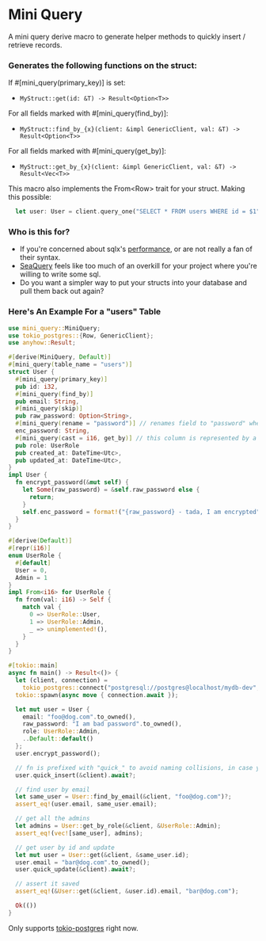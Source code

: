 # Mini Query

A mini query derive macro to generate helper methods to quickly insert / retrieve records.

### Generates the following functions on the struct:

If #[mini_query(primary_key)] is set:

- `MyStruct::get(id: &T) -> Result<Option<T>>`

For all fields marked with #[mini_query(find_by)]:

- `MyStruct::find_by_{x}(client: &impl GenericClient, val: &T) -> Result<Option<T>>`

For all fields marked with #[mini_query(get_by)]:

- `MyStruct::get_by_{x}(client: &impl GenericClient, val: &T) -> Result<Vec<T>>`

This macro also implements the From\<Row> trait for your struct. Making this possible:

```rust
  let user: User = client.query_one("SELECT * FROM users WHERE id = $1", &[&1]).await?.into();
```

### Who is this for?

- If you're concerned about sqlx's [performance](https://github.com/diesel-rs/metrics/), or are not really a fan of their syntax.
- [SeaQuery](https://github.com/SeaQL/sea-query) feels like too much of an overkill for your project where you're willing to write some sql.
- Do you want a simpler way to put your structs into your database and pull them back out again?

### Here's An Example For a "users" Table

```rust
use mini_query::MiniQuery;
use tokio_postgres::{Row, GenericClient};
use anyhow::Result;

#[derive(MiniQuery, Default)]
#[mini_query(table_name = "users")]
struct User {
  #[mini_query(primary_key)]
  pub id: i32,
  #[mini_query(find_by)]
  pub email: String,
  #[mini_query(skip)]
  pub raw_password: Option<String>,
  #[mini_query(rename = "password")] // renames field to "password" when saving
  enc_password: String,
  #[mini_query(cast = i16, get_by)] // this column is represented by a smallint in postgres
  pub role: UserRole
  pub created_at: DateTime<Utc>,
  pub updated_at: DateTime<Utc>,
}
impl User {
  fn encrypt_password(&mut self) {
    let Some(raw_password) = &self.raw_password else {
      return;
    }
    self.enc_password = format!("{raw_password} - tada, I am encrypted");
  }
}

#[derive(Default)]
#[repr(i16)]
enum UserRole {
  #[default]
  User = 0,
  Admin = 1
}
impl From<i16> for UserRole {
  fn from(val: i16) -> Self {
    match val {
      0 => UserRole::User,
      1 => UserRole::Admin,
      _ => unimplemented!(),
    }
  }
}

#[tokio::main]
async fn main() -> Result<()> {
  let (client, connection) =
    tokio_postgres::connect("postgresql://postgres@localhost/mydb-dev", NoTls).await?;
  tokio::spawn(async move { connection.await });

  let mut user = User {
    email: "foo@dog.com".to_owned(),
    raw_password: "I am bad password".to_owned(),
    role: UserRole::Admin,
    ..Default::default()
  };
  user.encrypt_password();

  // fn is prefixed with "quick_" to avoid naming collisions, in case you wish to write your own.
  user.quick_insert(&client).await?;

  // find user by email
  let same_user = User::find_by_email(&client, "foo@dog.com")?;
  assert_eq!(user.email, same_user.email);

  // get all the admins
  let admins = User::get_by_role(&client, &UserRole::Admin);
  assert_eq!(vec![same_user], admins);

  // get user by id and update
  let mut user = User::get(&client, &same_user.id);
  user.email = "bar@dog.com".to_owned();
  user.quick_update(&client).await?;

  // assert it saved
  assert_eq!(&User::get(&client, &user.id).email, "bar@dog.com");

  Ok(())
}

```

Only supports [tokio-postgres](https://docs.rs/tokio-postgres/latest/tokio_postgres/) right now.
